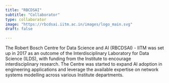 ```yaml
---
title: "RBCDSAI"
subtitle: "Collaborator"
type: collaborator
image: "https://rbcdsai.iitm.ac.in/images/logo_main.svg"
draft: false

---
```

 The Robert Bosch Centre for Data Science and AI (RBCDSAI) - IITM was set up in 2017 as an outcome of the Interdisciplinary Laboratory for Data Science (ILDS), with funding from the Institute to encourage interdisciplinary research. The Centre was started to expand AI adoption in engineering applications and leverage the available expertise on network systems modelling across various Institute departments.